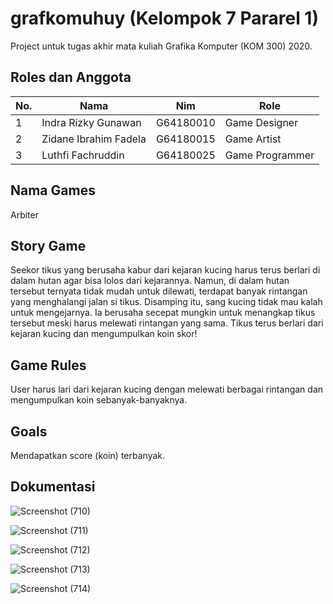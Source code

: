 # grafkomuhuy (Kelompok 7 Pararel 1)
Project untuk tugas akhir mata kuliah Grafika Komputer (KOM 300) 2020.


## Roles dan Anggota
<table>
    <thead>
        <tr>
            <th>No.</th>
            <th>Nama</th>
            <th>Nim</th>
            <th>Role</th>
        </tr>
    </thead>
    <tbody>
        <tr>
            <td>1</td>
            <td>Indra Rizky Gunawan</td>
            <td>G64180010</td>
            <td>Game Designer</td>
        </tr>
        <tr>
            <td>2</td>
            <td>Zidane Ibrahim Fadela</td>
            <td>G64180015</td>
            <td>Game Artist</td>
        </tr>
        <tr>
            <td>3</td>
            <td>Luthfi Fachruddin</td>
            <td>G64180025</td>
            <td>Game Programmer</td>
        </tr>
    </tbody>
</table>

## Nama Games
Arbiter

## Story Game
Seekor tikus yang berusaha kabur dari kejaran kucing harus terus berlari di dalam hutan agar bisa lolos dari kejarannya. Namun, di dalam hutan tersebut ternyata tidak mudah untuk dilewati, terdapat banyak rintangan yang menghalangi jalan si tikus. Disamping itu, sang kucing tidak mau kalah untuk mengejarnya. Ia berusaha secepat mungkin untuk menangkap tikus tersebut meski harus melewati rintangan yang sama. Tikus terus berlari dari kejaran kucing dan mengumpulkan koin skor!

## Game Rules
User harus lari dari kejaran kucing dengan melewati berbagai rintangan dan mengumpulkan koin sebanyak-banyaknya.

## Goals
Mendapatkan score (koin) terbanyak.

## Dokumentasi
![Screenshot (710)](https://user-images.githubusercontent.com/60083946/104189554-69d95d80-544d-11eb-85fc-5f5c5670515e.png)

![Screenshot (711)](https://user-images.githubusercontent.com/60083946/104189580-72319880-544d-11eb-9ac3-9f252589c6c5.png)

![Screenshot (712)](https://user-images.githubusercontent.com/60083946/104189592-76f64c80-544d-11eb-8444-e84c6864fb7e.png)

![Screenshot (713)](https://user-images.githubusercontent.com/60083946/104189611-7e1d5a80-544d-11eb-8ad8-b420fd01166e.png)

![Screenshot (714)](https://user-images.githubusercontent.com/60083946/104189641-88d7ef80-544d-11eb-9a93-ef9325378160.png)
